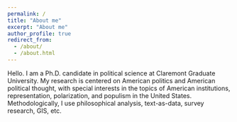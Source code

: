 ```yaml
---
permalink: /
title: "About me"
excerpt: "About me"
author_profile: true
redirect_from: 
  - /about/
  - /about.html
---
```


Hello. I am a Ph.D. candidate in political science at Claremont Graduate University. My research is centered on American politics and American political thought, with special interests in the topics of American institutions, representation, polarization, and populism in the United States. Methodologically, I use philosophical analysis, text-as-data, survey research, GIS, etc.

